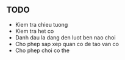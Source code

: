 ## TODO
* Kiem tra chieu tuong
* Kiem tra het co
* Danh dau la dang den luot ben nao choi
* Cho phep sap xep quan co de tao van co
* Cho phep choi co the
